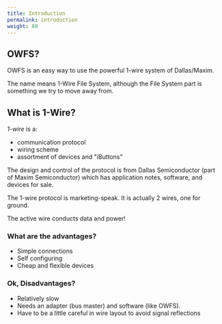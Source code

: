 ```yaml
---
title: Introduction
permalink: introduction
weight: 80
---
```

## OWFS?

OWFS is an easy way to use the powerful 1-wire system of Dallas/Maxim.

The name means 1-Wire File System, although the File System part is something we try to move away from.

## What is 1-Wire?
*1-wire* is a:
* communication protocol
* wiring scheme
* assortment of devices and "iButtons"

The design and control of the protocol is from Dallas Semiconductor (part of Maxim Semiconductor) which has application notes, software, and devices for sale.

The 1-wire protocol is marketing-speak. It is actually 2 wires, one for ground.

The active wire conducts data and power!

### What are the advantages?
* Simple connections
* Self configuring
* Cheap and flexible devices

### Ok, Disadvantages?
* Relatively slow
* Needs an adapter (bus master) and software (like OWFS).
* Have to be a little careful in wire layout to avoid signal reflections
